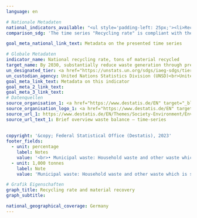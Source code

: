 ```yaml
---
language: en    

# Nationale Metadaten    
national_indicators_available: "<ul style='padding-left: 25px;'><li>Recycling rate</li> <li> Material recovery</li></ul>"    
comparison_sdg: 'The time series "Recycling rate" is compliant with the global metadata. The time series "Material recovery" provides additional information.'    

goal_meta_national_link_text: Metadata on the presented time series    

# Globale Metadaten    
indicator_name: National recycling rate, tons of material recycled    
target_name: By 2030, substantially reduce waste generation through prevention, reduction, recycling and reuse    
un_designated_tier: <a href="https://unstats.un.org/sdgs/iaeg-sdgs/tier-classification/" title="Click here for more information on the UN tier classification."  target="_blank" onclick="return confirm_alert(this);">Tier II</a>    
un_custodian_agency: United Nations Statistics Division (UNSD)<br>United Nations Environment Programme (UNEP)    
goal_meta_link_text: Metadata on this indicator    
goal_meta_2_link_text:     
goal_meta_3_link_text:         
# Datenquellen
source_organisation_1: <a href="https://www.destatis.de/EN" target="_blank"> Federal Statistical Office (Destatis) </a>
source_organisation_logo_1: <a href="https://www.destatis.de/EN" target="_blank"><img src="https://g205sdgs.github.io/sdg-indicators/public/OrgImgEn/destatis.png" alt="Logo destatis" style="height:60px; width:148px"/></a>
source_url_1: https://www.destatis.de/EN/Themes/Society-Environment/Environment/Waste-Management/Tables/liste-brief-overview-waste-balance.html
source_url_text_1: Brief overview waste balance – time-series
    
    
copyright: '&copy; Federal Statistical Office (Destatis), 2023'    
footer_fields:
  - unit: percentage
    label: Notes
    value: '<br>• Municipal waste: Household waste and other waste which is similar in nature or composition to waste from households, e.g. commercial waste similar to household waste, market waste, Street-sweeping.<br>• Recycling rate: share of input of all treatment plants that are connected to the "Material recovery" processes total waste generation.'
  - unit: 1,000 tonnes
    label: Note
    value: 'Municipal waste: Household waste and other waste which is similar in nature or composition to waste from households, e.g. commercial waste similar to household waste, market waste, Street-sweeping.'    

# Grafik Eigenschaften    
graph_title: Recycling rate and material recovery
graph_subtitle:     

national_geographical_coverage: Germany    
---
```


<span></span>